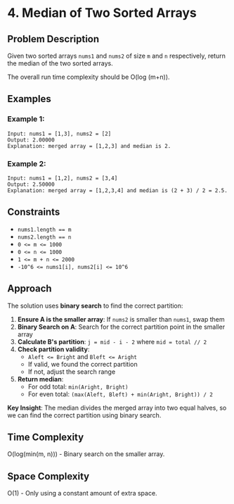 # 4. Median of Two Sorted Arrays

## Problem Description

Given two sorted arrays `nums1` and `nums2` of size `m` and `n` respectively, return the median of the two sorted arrays.

The overall run time complexity should be O(log (m+n)).

## Examples

### Example 1:
```
Input: nums1 = [1,3], nums2 = [2]
Output: 2.00000
Explanation: merged array = [1,2,3] and median is 2.
```

### Example 2:
```
Input: nums1 = [1,2], nums2 = [3,4]
Output: 2.50000
Explanation: merged array = [1,2,3,4] and median is (2 + 3) / 2 = 2.5.
```

## Constraints

- `nums1.length == m`
- `nums2.length == n`
- `0 <= m <= 1000`
- `0 <= n <= 1000`
- `1 <= m + n <= 2000`
- `-10^6 <= nums1[i], nums2[i] <= 10^6`

## Approach

The solution uses **binary search** to find the correct partition:

1. **Ensure A is the smaller array**: If `nums2` is smaller than `nums1`, swap them
2. **Binary Search on A**: Search for the correct partition point in the smaller array
3. **Calculate B's partition**: `j = mid - i - 2` where `mid = total // 2`
4. **Check partition validity**: 
   - `Aleft <= Bright` and `Bleft <= Aright`
   - If valid, we found the correct partition
   - If not, adjust the search range
5. **Return median**:
   - For odd total: `min(Aright, Bright)`
   - For even total: `(max(Aleft, Bleft) + min(Aright, Bright)) / 2`

**Key Insight**: The median divides the merged array into two equal halves, so we can find the correct partition using binary search.

## Time Complexity

O(log(min(m, n))) - Binary search on the smaller array.

## Space Complexity

O(1) - Only using a constant amount of extra space.
